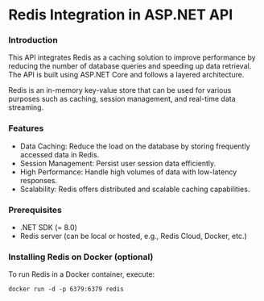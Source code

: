 # Redis Integration in ASP.NET API

### Introduction

This API integrates Redis as a caching solution to improve performance by reducing the number of database queries and speeding up data retrieval. The API is built using ASP.NET Core and follows a layered architecture.

Redis is an in-memory key-value store that can be used for various purposes such as caching, session management, and real-time data streaming.

### Features

+ Data Caching: Reduce the load on the database by storing frequently accessed data in Redis.
+ Session Management: Persist user session data efficiently.
+ High Performance: Handle high volumes of data with low-latency responses.
+ Scalability: Redis offers distributed and scalable caching capabilities.

### Prerequisites

+ .NET SDK (= 8.0)
+ Redis server (can be local or hosted, e.g., Redis Cloud, Docker, etc.)

### Installing Redis on Docker (optional)
To run Redis in a Docker container, execute:
```
docker run -d -p 6379:6379 redis
```
